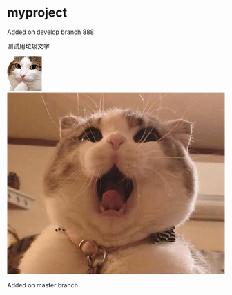 # myproject


Added on develop branch 888

測試用垃圾文字<P>
![Cat](./NEKO/123.gif)
![cat](./NEKO/O口O.jpg)

Added on master branch
 